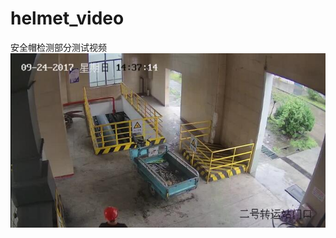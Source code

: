 # helmet_video
安全帽检测部分测试视频     
[![image](https://github.com/jianlelestyle/helmet_video/blob/master/helmet_video/1.jpg)](https://github.com/jianlelestyle/helmet_video/blob/master/helmet_video/2.gif)
